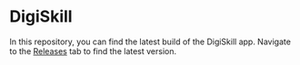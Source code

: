 # DigiSkill

In this repository, you can find the latest build of the DigiSkill app.
Navigate to the [Releases](https://github.com/ADVANCE-DigiSkill/DigiSkill/releases) tab to find the latest version.
